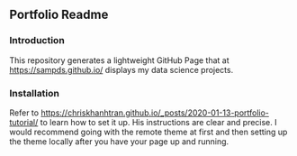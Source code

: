 ## Portfolio Readme

### Introduction
This repository generates a lightweight GitHub Page that at https://sampds.github.io/ displays my data science projects.
### Installation
Refer to https://chriskhanhtran.github.io/_posts/2020-01-13-portfolio-tutorial/ to learn how to set it up.
His instructions are clear and precise. I would recommend going with the remote theme at first and then setting up the theme locally after you have your page up and running.